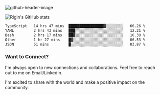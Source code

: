 
![github-header-image](https://github.com/riginoommen/riginoommen/assets/3840244/889cae65-df55-4cda-86cc-bf21bf1f2e96)

![Rigin's GitHub stats](https://github-readme-stats.vercel.app/api?username=riginoommen\&show_icons=true\&show=reviews,discussions_started,discussions_answered,prs_merged,prs_merged_percentage)


<!--START_SECTION:waka-->

```txt
TypeScript   14 hrs 47 mins  ████████████████▓░░░░░░░░   66.26 %
YAML         2 hrs 43 mins   ███░░░░░░░░░░░░░░░░░░░░░░   12.21 %
Bash         2 hrs 17 mins   ██▓░░░░░░░░░░░░░░░░░░░░░░   10.30 %
Other        1 hr 27 mins    █▓░░░░░░░░░░░░░░░░░░░░░░░   06.53 %
JSON         51 mins         █░░░░░░░░░░░░░░░░░░░░░░░░   03.87 %
```

<!--END_SECTION:waka-->

### Want to Connect?

I'm always open to new connections and collaborations. Feel free to reach out to me on Email/LinkedIn.

I'm excited to share with the world and make a positive impact on the community.
